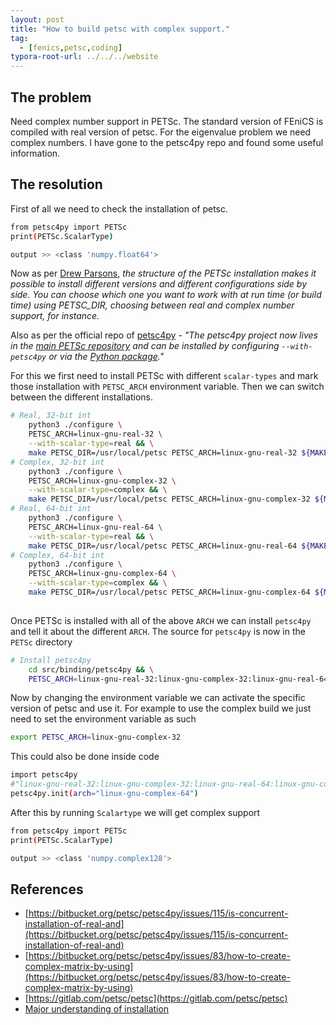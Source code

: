 ```yaml
---
layout: post
title: "How to build petsc with complex support."
tag: 
  - [fenics,petsc,coding]
typora-root-url: ../../../website
---
```


## The problem 

Need complex number support in PETSc. The standard version of FEniCS is compiled with real version of petsc. For the eigenvalue problem we need complex numbers. I have gone to the petsc4py repo and found some useful information. 

## The resolution

First of all we need to check the installation of petsc. 

```bash
from petsc4py import PETSc
print(PETSc.ScalarType)

output >> <class 'numpy.float64'>
```

Now as per [Drew Parsons](https://bitbucket.org/petsc/petsc4py/issues/115/is-concurrent-installation-of-real-and), *the structure of the PETSc installation makes it possible to install different versions and different configurations side by side. You can choose which one you want to work with at run time (or build time) using PETSC_DIR, choosing between real and complex number support, for instance.*

Also as per the official repo of [petsc4py](https://gitlab.com/petsc/petsc4py) - *"The petsc4py project now lives in the [main PETSc repository](https://gitlab.com/petsc/petsc) and can be installed by configuring `--with-petsc4py` or via the [Python package](https://pypi.org/project/petsc4py/)."* 

For this we first need to install PETSc with different `scalar-types` and mark those installation with `PETSC_ARCH` environment variable. Then we can switch between the different installations.

```bash
# Real, 32-bit int
    python3 ./configure \
    PETSC_ARCH=linux-gnu-real-32 \
    --with-scalar-type=real && \
    make PETSC_DIR=/usr/local/petsc PETSC_ARCH=linux-gnu-real-32 ${MAKEFLAGS} all && \
# Complex, 32-bit int
    python3 ./configure \
    PETSC_ARCH=linux-gnu-complex-32 \
    --with-scalar-type=complex && \
    make PETSC_DIR=/usr/local/petsc PETSC_ARCH=linux-gnu-complex-32 ${MAKEFLAGS} all && \
# Real, 64-bit int
    python3 ./configure \
    PETSC_ARCH=linux-gnu-real-64 \
    --with-scalar-type=real && \
    make PETSC_DIR=/usr/local/petsc PETSC_ARCH=linux-gnu-real-64 ${MAKEFLAGS} all && \
# Complex, 64-bit int
    python3 ./configure \
    PETSC_ARCH=linux-gnu-complex-64 \
    --with-scalar-type=complex && \
    make PETSC_DIR=/usr/local/petsc PETSC_ARCH=linux-gnu-complex-64 ${MAKEFLAGS} all && \
 
```

Once PETSc is installed with all of the above `ARCH` we can install `petsc4py` and tell it about the different `ARCH`. The source for `petsc4py` is now in the `PETSc` directory

```bash
# Install petsc4py
    cd src/binding/petsc4py && \
    PETSC_ARCH=linux-gnu-real-32:linux-gnu-complex-32:linux-gnu-real-64:linux-gnu-complex-64 pip3 install --no-cache-dir .
```

Now by changing the environment variable we can activate the specific version of petsc and use it. For example to use the complex build we just need to set the environment variable as such

```bash
export PETSC_ARCH=linux-gnu-complex-32
```

This could also be done inside code

```bash
import petsc4py
#"linux-gnu-real-32:linux-gnu-complex-32:linux-gnu-real-64:linux-gnu-complex-64"
petsc4py.init(arch="linux-gnu-complex-64")
```

After this by running `Scalartype` we will get complex support

```bash
from petsc4py import PETSc
print(PETSc.ScalarType)

output >> <class 'numpy.complex128'>
```





## References

- [https://bitbucket.org/petsc/petsc4py/issues/115/is-concurrent-installation-of-real-and](https://bitbucket.org/petsc/petsc4py/issues/115/is-concurrent-installation-of-real-and)
- [https://bitbucket.org/petsc/petsc4py/issues/83/how-to-create-complex-matrix-by-using](https://bitbucket.org/petsc/petsc4py/issues/83/how-to-create-complex-matrix-by-using)
- [https://gitlab.com/petsc/petsc](https://gitlab.com/petsc/petsc)
- [Major understanding of installation](https://github.com/FEniCS/dolfinx/blob/main/docker)

